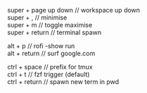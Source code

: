 super + page up down // workspace up down  
super + , // minimise  
super + m // toggle maximise  
super + return // terminal spawn  


alt + p // rofi -show run  
alt + return // surf google.com  


ctrl + space // prefix for tmux  
ctrl + t // fzf trigger (default)  
ctrl + return // spawn new term in pwd  
